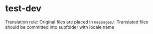 test-dev
========

Translation rule: Original files are placed in `messages/`. Translated files should be committed into subfolder with locale name
